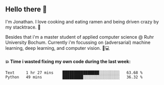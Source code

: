 ## Hello there 👋

I'm Jonathan. I love cooking and eating ramen and being driven crazy by my stacktrace. 🍜

Besides that i'm a master student of applied computer science @ Ruhr University Bochum. 
Currently i'm focussing on (adversarial) machine learning, deep learning, and computer vision. 🔬💻

#### 💥 Time i wasted fixing my own code during the last week:

<!--START_SECTION:waka-->

```text
Text     1 hr 27 mins    ████████████████░░░░░░░░░   63.68 %
Python   49 mins         █████████░░░░░░░░░░░░░░░░   36.32 %
```

<!--END_SECTION:waka-->
